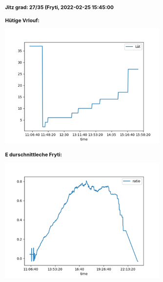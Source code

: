 ### Jitz grad: 27/35 (Fryti, 2022-02-25 15:45:00

### Hütige Vrlouf:
![Graph](Today.png)

### E durschnittleche Fryti:
![Graph](Fryti.png)